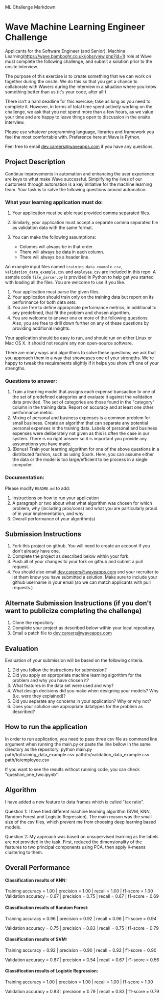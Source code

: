 ML Challenge Markdown
# Wave Machine Learning Engineer Challenge
Applicants for the Software Engineer (and Senior), Machine Learning(https://wave.bamboohr.co.uk/jobs/view.php?id=1) role at Wave must complete the following challenge, and submit a solution prior to the onsite interview. 

The purpose of this exercise is to create something that we can work on together during the onsite. We do this so that you get a chance to collaborate with Wavers during the interview in a situation where you know something better than us (it's your code, after all!) 

There isn't a hard deadline for this exercise; take as long as you need to complete it. However, in terms of total time spent actively working on the challenge, we ask that you not spend more than a few hours, as we value your time and are happy to leave things open to discussion in the onsite interview.

Please use whatever programming language, libraries and framework you feel the most comfortable with.  Preference here at Wave is Python.

Feel free to email [dev.careers@waveapps.com](dev.careers@waveapps.com) if you have any questions.

## Project Description
Continue improvements in automation and enhancing the user experience are keys to what make Wave successful.  Simplifying the lives of our customers through automation is a key initiative for the machine learning team.  Your task is to solve the following questions around automation.

### What your learning application must do:

1. Your application must be able read provided comma separated files. 

2. Similarly, your application must accept a separate comma separated file as validation data with the same format.
3. You can make the following assumptions:
	* Columns will always be in that order.
	* There will always be data in each column.
 	* There will always be a header line.

An example input files named `training_data_example.csv`, `validation_data_example.csv` and `employee.csv` are included in this repo.  A sample code `file_parser.py` is provided in Python to help get you started with loading all the files.  You are welcome to use if you like.

1. Your application must parse the given files.
2. Your application should train only on the training data but report on its performance for both data sets.
3. You are free to define appropriate performance metrics, in additional to any predefined, that fit the problem and chosen algorithm.
4. You are welcome to answer one or more of the following questions.  Also, you are free to drill down further on any of these questions by providing additional insights.

Your application should be easy to run, and should run on either Linux or Mac OS X.  It should not require any non open-source software.

There are many ways and algorithms to solve these questions; we ask that you approach them in a way that showcases one of your strengths. We're happy to tweak the requirements slightly if it helps you show off one of your strengths.

### Questions to answer:
1. Train a learning model that assigns each expense transaction to one of the set of predefined categories and evaluate it against the validation data provided.  The set of categories are those found in the "category" column in the training data. Report on accuracy and at least one other performance metric.
2. Mixing of personal and business expenses is a common problem for small business.  Create an algorithm that can separate any potential personal expenses in the training data.  Labels of personal and business expenses were deliberately not given as this is often the case in our system.  There is no right answer so it is important you provide any assumptions you have made.
3. (Bonus) Train your learning algorithm for one of the above questions in a distributed fashion, such as using Spark.  Here, you can assume either the data or the model is too large/efficient to be process in a single computer.

### Documentation:

Please modify `README.md` to add:

1. Instructions on how to run your application
2. A paragraph or two about what what algorithm was chosen for which problem, why (including pros/cons) and what you are particularly proud of in your implementation, and why
3. Overall performance of your algorithm(s)

## Submission Instructions

1. Fork this project on github. You will need to create an account if you don't already have one.
2. Complete the project as described below within your fork.
3. Push all of your changes to your fork on github and submit a pull request. 
4. You should also email [dev.careers@waveapps.com](dev.careers@waveapps.com) and your recruiter to let them know you have submitted a solution. Make sure to include your github username in your email (so we can match applicants with pull requests.)

## Alternate Submission Instructions (if you don't want to publicize completing the challenge)
1. Clone the repository.
2. Complete your project as described below within your local repository.
3. Email a patch file to [dev.careers@waveapps.com](dev.careers@waveapps.com)

## Evaluation
Evaluation of your submission will be based on the following criteria. 

1. Did you follow the instructions for submission? 
2. Did you apply an appropriate machine learning algorithm for the problem and why you have chosen it?
3. What features in the data set were used and why?
4. What design decisions did you make when designing your models? Why (i.e. were they explained)?
5. Did you separate any concerns in your application? Why or why not?
6. Does your solution use appropriate datatypes for the problem as described? 

## How to run the application
In order to run application, you need to pass three csv file as command line argument when running the main.py or paste the line bellow in the same directory as the repository.
python main.py path/to/training_data_example.csv path/to/validation_data_example.csv path/to/employee.csv

If you want to see the results without running code, you can check "question_one_two.ipynb".

## Algorithm
I have added a new feature to data frames which is called "tax ratio".

Question 1: I have tried different machine learning algorithm (SVM, KNN, Random Forest and Logistic Regression). The main reason was the small size of the csv files, which prevent me from choosing deep learning based models. 

Question 2: My approach was based on unsupervised learning as the labels are not provided in the task. First, reduced the dimensionality of the features to two principal components using PCA, then apply K-means clustering to them.

## Overall Performance

#### Classification results of KNN:
Training accuracy = 1.00 | precision = 1.00 | recall = 1.00 | f1-score = 1.00
Validation accuracy = 0.67 | precision = 0.75 | recall = 0.67 | f1-score = 0.69

#### Classification results of Random Forest: 

Training accuracy = 0.96 | precision = 0.92 | recall = 0.96 | f1-score = 0.94

Validation accuracy = 0.75 | precision = 0.83 | recall = 0.75 | f1-score = 0.79  

#### Classification results of SVM: 

Training accuracy = 0.92 | precision = 0.90 | recall = 0.92 | f1-score = 0.90 
 
Validation accuracy = 0.67 | precision = 0.54 | recall = 0.67 | f1-score = 0.56 

#### Classification results of Logistic Regression: 

Training accuracy = 1.00 | precision = 1.00 | recall = 1.00 | f1-score = 1.00

Validation accuracy = 0.83 | precision = 0.79 | recall = 0.83 | f1-score = 0.79  
